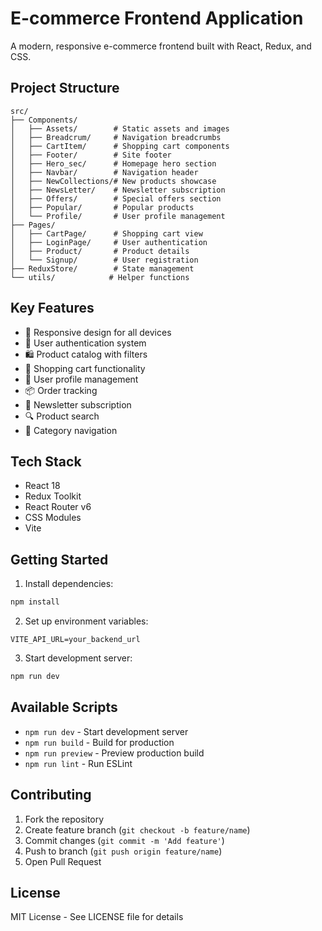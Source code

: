 # E-commerce Frontend Application

A modern, responsive e-commerce frontend built with React, Redux, and CSS.

## Project Structure

```
src/
├── Components/
│   ├── Assets/        # Static assets and images
│   ├── Breadcrum/     # Navigation breadcrumbs
│   ├── CartItem/      # Shopping cart components
│   ├── Footer/        # Site footer
│   ├── Hero_sec/      # Homepage hero section
│   ├── Navbar/        # Navigation header
│   ├── NewCollections/# New products showcase
│   ├── NewsLetter/    # Newsletter subscription
│   ├── Offers/        # Special offers section
│   ├── Popular/       # Popular products
│   └── Profile/       # User profile management
├── Pages/
│   ├── CartPage/      # Shopping cart view
│   ├── LoginPage/     # User authentication
│   ├── Product/       # Product details
│   └── Signup/        # User registration
├── ReduxStore/        # State management
└── utils/            # Helper functions
```

## Key Features

- 📱 Responsive design for all devices
- 🔐 User authentication system
- 🛍️ Product catalog with filters
- 🛒 Shopping cart functionality
- 👤 User profile management
- 📦 Order tracking
- 📧 Newsletter subscription
- 🔍 Product search
- 📂 Category navigation

## Tech Stack

- React 18
- Redux Toolkit
- React Router v6
- CSS Modules
- Vite

## Getting Started

1. Install dependencies:
```bash
npm install
```

2. Set up environment variables:
```env
VITE_API_URL=your_backend_url
```

3. Start development server:
```bash
npm run dev
```

## Available Scripts

- `npm run dev` - Start development server
- `npm run build` - Build for production
- `npm run preview` - Preview production build
- `npm run lint` - Run ESLint

## Contributing

1. Fork the repository
2. Create feature branch (`git checkout -b feature/name`)
3. Commit changes (`git commit -m 'Add feature'`)
4. Push to branch (`git push origin feature/name`)
5. Open Pull Request

## License

MIT License - See LICENSE file for details